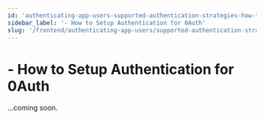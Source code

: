 ```yaml
---
id: 'authenticating-app-users-supported-authentication-strategies-how-to-setup-authentication-for-0auth'
sidebar_label: '- How to Setup Authentication for 0Auth'
slug: '/frontend/authenticating-app-users/supported-authentication-strategies/how-to-setup-authentication-for-0auth'
---
```


# - How to Setup Authentication for 0Auth

...coming soon.
